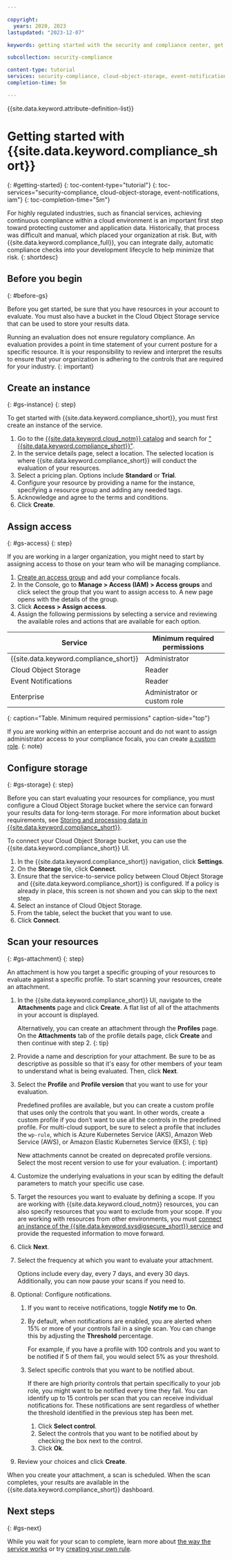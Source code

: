 ```yaml
---

copyright:
  years: 2020, 2023
lastupdated: "2023-12-07"

keywords: getting started with the security and compliance center, get started, security, compliance

subcollection: security-compliance

content-type: tutorial
services: security-compliance, cloud-object-storage, event-notifications, iam
completion-time: 5m

---
```


{{site.data.keyword.attribute-definition-list}}

# Getting started with {{site.data.keyword.compliance_short}}
{: #getting-started}
{: toc-content-type="tutorial"}
{: toc-services="security-compliance, cloud-object-storage, event-notifications, iam"}
{: toc-completion-time="5m"}

For highly regulated industries, such as financial services, achieving continuous compliance within a cloud environment is an important first step toward protecting customer and application data. Historically, that process was difficult and manual, which placed your organization at risk. But, with {{site.data.keyword.compliance_full}}, you can integrate daily, automatic compliance checks into your development lifecycle to help minimize that risk.
{: shortdesc}


## Before you begin
{: #before-gs}

Before you get started, be sure that you have resources in your account to evaluate. You must also have a bucket in the Cloud Object Storage service that can be used to store your results data.

Running an evaluation does not ensure regulatory compliance. An evaluation provides a point in time statement of your current posture for a specific resource. It is your responsibility to review and interpret the results to ensure that your organization is adhering to the controls that are required for your industry. 
{: important}


## Create an instance
{: #gs-instance}
{: step}

To get started with {{site.data.keyword.compliance_short}}, you must first create an instance of the service.

1. Go to the [{{site.data.keyword.cloud_notm}} catalog](/catalog) and search for ["{{site.data.keyword.compliance_short}}"](/catalog/services/security-and-compliance-center).
2. In the service details page, select a location. The selected location is where {{site.data.keyword.compliance_short}} will conduct the evaluation of your resources.
3. Select a pricing plan. Options include **Standard** or **Trial**.
4. Configure your resource by providing a name for the instance, specifying a resource group and adding any needed tags.
5. Acknowledge and agree to the terms and conditions.
6. Click **Create**.


## Assign access
{: #gs-access}
{: step}

If you are working in a larger organization, you might need to start by assigning access to those on your team who will be managing compliance. 

1. [Create an access group](/docs/account?topic=account-groups#create_ag) and add your compliance focals.
2. In the Console, go to **Manage > Access (IAM) > Access groups** and click select the group that you want to assign access to. A new page opens with the details of the group.
3. Click **Access > Assign access**.
4. Assign the following permissions by selecting a service and reviewing the available roles and actions that are available for each option.

| Service | Minimum required permissions |
|---------|----------------------|
| {{site.data.keyword.compliance_short}} | Administrator |
| Cloud Object Storage | Reader |
| Event Notifications | Reader |
| Enterprise | Administrator or custom role |
{: caption="Table. Minimum required permissions" caption-side="top"}

If you are working within an enterprise account and do not want to assign administrator access to your compliance focals, you can create [a custom role](/docs/security-compliance?topic=security-compliance-assign-roles).
{: note}


## Configure storage
{: #gs-storage}
{: step}

Before you can start evaluating your resources for compliance, you must configure a Cloud Object Storage bucket where the service can forward your results data for long-term storage. For more information about bucket requirements, see [Storing and processing data in {{site.data.keyword.compliance_short}}](/docs/security-compliance?topic=security-compliance-storage).

To connect your Cloud Object Storage bucket, you can use the {{site.data.keyword.compliance_short}} UI.

1. In the {{site.data.keyword.compliance_short}} navigation, click **Settings**.
2. On the **Storage** tile, click **Connect**.
3. Ensure that the service-to-service policy between Cloud Object Storage and {{site.data.keyword.compliance_short}} is configured. If a policy is already in place, this screen is not shown and you can skip to the next step. 
4. Select an instance of Cloud Object Storage.
5. From the table, select the bucket that you want to use.
6. Click **Connect**.


## Scan your resources
{: #gs-attachment}
{: step}

An attachment is how you target a specific grouping of your resources to evaluate against a specific profile. To start scanning your resources, create an attachment.

1. In the {{site.data.keyword.compliance_short}} UI, navigate to the **Attachments** page and click **Create**. A flat list of all of the attachments in your account is displayed.

	Alternatively, you can create an attachment through the **Profiles** page. On the **Attachments** tab of the profile details page, click **Create** and then continue with step 2.
	{: tip}

2. Provide a name and description for your attachment. Be sure to be as descriptive as possible so that it's easy for other members of your team to understand what is being evaluated. Then, click **Next**.
3. Select the **Profile** and **Profile version** that you want to use for your evaluation.

	Predefined profiles are available, but you can create a custom profile that uses only the controls that you want. In other words, create a custom profile if you don’t want to use all the controls in the predefined profile. For multi-cloud support, be sure to select a profile that includes the `wp-rule`, which is Azure Kubernetes Service (AKS), Amazon Web Service (AWS), or Amazon Elastic Kubernetes Service (EKS),
   {: tip}
   
	
	
	New attachments cannot be created on deprecated profile versions. Select the most recent version to use for your evaluation.
	{: important}
	
	

4. Customize the underlying evaluations in your scan by editing the default parameters to match your specific use case.
5. Target the resources you want to evaluate by defining a scope. If you are working with {{site.data.keyword.cloud_notm}} resources, you can also specify resources that you want to exclude from your scope. If you are working with resources from other environments, you must [connect an instance of the {{site.data.keyword.sysdigsecure_short}} service](/docs/security-compliance?topic=security-compliance-setup-workload-protection) and provide the requested information to move forward.
6. Click **Next**.
7. Select the frequency at which you want to evaluate your attachment.
	
	Options include every day, every 7 days, and every 30 days. Additionally, you can now pause your scans if you need to.

8. Optional: Configure notifications.
	1. If you want to receive notifications, toggle **Notify me** to **On**.
	2. By default, when notifications are enabled, you are alerted when 15% or more of your controls fail in a single scan. You can change this by adjusting the **Threshold** percentage. 
	
		For example, if you have a profile with 100 controls and you want to be notified if 5 of them fail, you would select 5% as your threshold.
	
	3. Select specific controls that you want to be notified about.

		If there are high priority controls that pertain specifically to your job role, you might want to be notified every time they fail. You can identify up to 15 controls per scan that you can receive individual notifications for. These notifications are sent regardless of whether the threshold identified in the previous step has been met.

		1. Click **Select control**.
		2. Select the controls that you want to be notified about by checking the box next to the control.
		3. Click **Ok**.
9. Review your choices and click **Create**.

When you create your attachment, a scan is scheduled. When the scan completes, your results are available in the {{site.data.keyword.compliance_short}} dashboard.



## Next steps
{: #gs-next}

While you wait for your scan to complete, learn more about [the way the service works](/docs/security-compliance?topic=security-compliance-posture-management) or try [creating your own rule](/docs/security-compliance?topic=security-compliance-rules-define).


